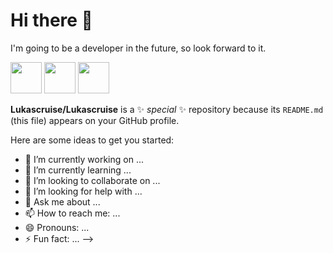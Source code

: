 # **Hi there 👋**
I'm going to be a developer in the future, so look forward to it.


<img src="https://cdn.jsdelivr.net/gh/devicons/devicon@latest/icons/linux/linux-original.svg" width="50" /> <img src="https://cdn.jsdelivr.net/gh/devicons/devicon@latest/icons/python/python-original-wordmark.svg" width="50" /> <img src="https://cdn.jsdelivr.net/gh/devicons/devicon@latest/icons/github/github-original-wordmark.svg" width="50" />
        
**Lukascruise/Lukascruise** is a ✨ _special_ ✨ repository because its `README.md` (this file) appears on your GitHub profile.

Here are some ideas to get you started:

- 🔭 I’m currently working on ...
- 🌱 I’m currently learning ...
- 👯 I’m looking to collaborate on ...
- 🤔 I’m looking for help with ...
- 💬 Ask me about ...
- 📫 How to reach me: ...
- 😄 Pronouns: ...
- ⚡ Fun fact: ...
-->
